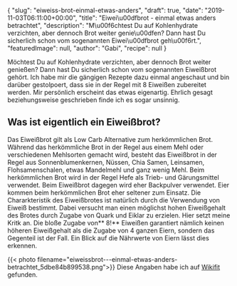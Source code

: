 {
    "slug": "eiweiss-brot-einmal-etwas-anders",
    "draft": true,
    "date": "2019-11-03T06:11:00+00:00",
    "title": "Eiwei\u00dfbrot - einmal etwas anders betrachtet",
    "description": "M\u00f6chtest Du auf Kohlenhydrate verzichten, aber dennoch Brot weiter genie\u00dfen? Dann hast Du sicherlich schon vom sogenannten Eiwei\u00dfbrot geh\u00f6rt.",
    "featuredImage": null,
    "author": "Gabi",
    "recipe": null
}

Möchtest Du auf Kohlenhydrate verzichten, aber dennoch Brot weiter genießen? Dann hast Du sicherlich schon vom sogenannten Eiweißbrot gehört. Ich habe mir die gängigen Rezepte dazu einmal angeschaut und bin darüber gestolpoert, dass sie in der Regel mit 8 Eiweißen zubereitet werden. Mir persönlich erscheint das etwas eigenartig. Ehrlich gesagt beziehungsweise geschrieben finde ich es sogar unsinnig.

## Was ist eigentlich ein Eiweißbrot?

Das Eiweißbrot gilt als Low Carb Alternative zum herkömmlichen Brot. Während das herkömmliche Brot in der Regel aus einem Mehl oder verschiedenen Mehlsorten gemacht wird, besteht das Eiweißbrot in der Regel aus  Sonnenblumenkernen, Nüssen, Chia Samen, Leinsamen, Flohsamenschalen, etwas Mandelmehl und ganz wenig Mehl. Beim herkömmlichen Brot wird in der Regel Hefe als Trieb- und Gärungsmittel verwendet. Beim Eiweißbrot dagegen wird eher Backpulver verwendet. Eier kommen beim herkömmlichen Brot eher seltener zum Einsatz. Die Chararkteristik des Eiweißbrotes ist natürlich durch die Verwendung von Eiweiß bestimmt. Dabei versucht man einen möglichst hohen Eiweißgehalt des Brotes durch Zugabe von Quark und Eiklar zu erzielen. Hier setzt meine Kritk an. Die bloße Zugabe von** 8!** Eiweißen garantiert nämlich keinen höheren Eiweißgehalt als die Zugabe von 4 ganzen Eiern, sondern das Gegenteil ist der Fall.
Ein Blick auf die Nährwerte von Eiern lässt dies erkennen.

{{< photo filename="eiweissbrot---einmal-etwas-anders-betrachtet_5dbe84b899538.png">}}
Diese Angaben habe ich auf [Wikifit](https://www.wikifit.de/ "Wikifit") gefunden.